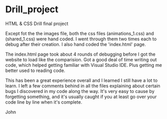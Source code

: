 # Drill_project
HTML &amp; CSS Drill final project

Except fot the the images file, both the css files (animations_1.css) and (shared_1.css) were hand coded.
I went through them two times each to debug after their creation. I also hand coded the 'index.html' page.

The index.html page took about 4 rounds of debugging before I got the website to load like the comparision.
Got a good deal of time writing out code, which helped getting familiar with Visual Studio IDE. Plus getting me better used to reading code.

This has been a great experience overall and I learned I still have a lot to learn. I left a few comments behind in all the files 
explaining about certain bugs I discovered in my code along the way. It's very easy to cause by forgetting something, and it's 
usually caught if you at least go over your code line by line when it's complete.

John
